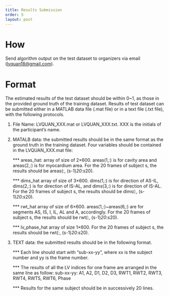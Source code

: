 ```yaml
---
title: Results Submission
order: 5
layout: post
---
```

# How
Send algorithm output on the test dataset to organizers via email (lvquan18@gmail.com).

# Format
The estimated results of the test dataset should be within 0~1, as those in the provided ground truth of the training dataset. Results of test dataset can be submitted either in a MATLAB data file (.mat file) or in a text file (.txt file), with the following protocols.

1. File Name: LVQUAN_XXX.mat or LVQUAN_XXX.txt. XXX is the initials of the participant’s name.

2. MATALB data: the submitted results should be in the same format as the ground truth in the training dataset. Four variables should be contained in the LVQUAN_XXX.mat file:

    *** areas_hat: array of size of 2×600. areas(1,:) is for cavity area and areas(2,:) is for myocardium area. For the 20 frames of subject s, the results should be areas(:, (s-1)*20:s*20).
    
    *** dims_hat array of size of 3×600. dims(1,:) is for direction of AS-IL, dims(2,:) is for direction of IS-AL, and dims(3,:) is for direction of IS-AL. For the 20 frames of subject s, the results should be dims(:, (s-1)*20:s*20).
    
    *** rwt_hat array of size of 6×600. areas(1,:)~areas(6,:) are for segments AS, IS, I, IL, AL and A, accordingly. For the 20 frames of subject s, the results should be rwt(:, (s-1)*20:s*20).
    
    *** lv_phase_hat array of size 1×600. For the 20 frames of subject s, the results should be rwt(:, (s-1)*20:s*20).

3. TEXT data: the submitted results should be in the following format.
    
    *** Each line should start with “sub-xx-yy”, where xx is the subject number and yy is the frame number.
    
    *** The results of all the LV indices for one frame are arranged in the same line as follow:
	sub-xx-yy: A1, A2, D1, D2, D3, RWT1, RWT2, RWT3, RWT4, RWT5, RWT6, Phase
    
    *** Results for the same subject should be in successively 20 lines.